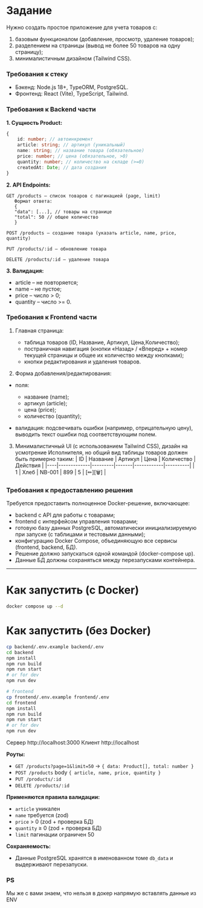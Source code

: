 # Задание

Нужно создать простое приложение для учета товаров с:

1. базовым функционалом (добавление, просмотр, удаление товаров);
2. разделением на страницы (вывод не более 50 товаров на одну страницу);
3. минималистичным дизайном (Tailwind CSS).

### Требования к стеку

- Бэкенд: Node.js 18+, TypeORM, PostgreSQL.
- Фронтенд: React (Vite), TypeScript, Tailwind.

### Требования к Backend части

**1. Сущность Product:**

```ts
{
	id: number; // автоинкремент
	article: string; // артикул (уникальный)
	name: string; // название товара (обязательное)
	price: number; // цена (обязательное, >0)
	quantity: number; // количество на складе (>=0)
	createdAt: Date; // дата создания
}
```

**2. API Endpoints:**

```
GET /products – список товаров с пагинацией (page, limit)
   Формат ответа:
   {
   "data": [...], // товары на странице
   "total": 50 // общее количество
   }

POST /products – создание товара (указать article, name, price, quantity)

PUT /products/:id – обновление товара

DELETE /products/:id – удаление товара
```

**3. Валидация:**

- article – не повторяется;
- name – не пустое;
- price – число > 0;
- quantity – число >= 0.

### Требования к Frontend части

1. Главная страница:

   - таблица товаров (ID, Название, Артикул, Цена,Количество);
   - постраничная навигация (кнопки «Назад» / «Вперед» + номер текущей страницы и общее их количество между кнопками);
   - кнопки редактирования и удаления товаров.

2. Форма добавления/редактирования:

- поля:

  - название (name);
  - артикул (article);
  - цена (price);
  - количество (quantity);

- валидация: подсвечивать ошибки (например, отрицательную
  цену), выводить текст ошибки под соответствующим полем.

3. Минималистичный UI (с использованием Tailwind CSS), дизайн на
   усмотрение Исполнителя, но общий вид таблицы товаров должен
   быть примерно таким:
   | ID | Название | Артикул | Цена | Количество | Действия |
   |----|-------------|---------|-------|------------|----------|
   | 1 | Хлеб | NB-001 | 899 | 5 | [✏][🗑] |

### Требования к предоставлению решения

Требуется предоставить полноценное Docker-решение, включающее:

- backend с API для работы с товарами;
- frontend с интерфейсом управления товарами;
- готовую базу данных PostgreSQL, автоматически
  инициализируемую при запуске (с таблицами и тестовыми
  данными);
- конфигурацию Docker Compose, объединяющую все сервисы
  (frontend, backend, БД).
- Решение должно запускаться одной командой (docker-compose up).
- Данные БД должны сохраняться между перезапусками контейнера.

---

# Как запустить (c Docker)

```bash
docker compose up --d
```

# Как запустить (без Docker)

```bash
cp backend/.env.example backend/.env
cd backend
npm install
npm run build
npm run start
# or for dev
npm run dev

# frontend
cp frontend/.env.example frontend/.env
cd frontend
npm install
npm run build
npm run start
# or for dev
npm run dev
```

Сервер http://localhost:3000
Клиент http://localhost

**Роуты:**

- `GET /products?page=1&limit=50` → `{ data: Product[], total: number }`
- `POST /products` body `{ article, name, price, quantity }`
- `PUT /products/:id`
- `DELETE /products/:id`

**Применяются правила валидации:**

- `article` уникален
- `name` требуется (zod)
- `price` > 0 (zod + проверка БД)
- `quantity` ≥ 0 (zod + проверка БД)
- `limit` пагинации ограничен 50

**Сохраняемость:**

- Данные PostgreSQL хранятся в именованном томе `db_data` и выдерживают перезапуски.

### PS

Мы же с вами знаем, что нельзя в докер напрямую вставлять данные из ENV
